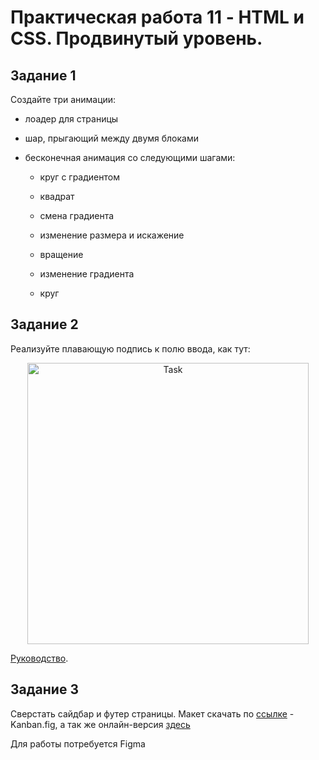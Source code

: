 # Практическая работа 11 - HTML и CSS. Продвинутый уровень.

## Задание 1

Создайте три анимации:

-   лоадер для страницы

-   шар, прыгающий между двумя блоками

-   бесконечная анимация со следующими шагами:

    -   круг с градиентом

    -   квадрат

    -   смена градиента

    -   изменение размера и искажение

    -   вращение

    -   изменение градиента

    -   круг

## Задание 2

Реализуйте плавающую подпись к полю ввода, как тут:

<p align="center">
    <img
        width='450'
        title='Task'
        src="http://dribbble.s3.amazonaws.com/users/6410/screenshots/1254439/form-animation-_gif_.gif"
    />
</p>

[Руководство](https://snook.ca/archives/html_and_css/floated-label-pattern-css).

## Задание 3
Сверстать сайдбар и футер страницы. Макет скачать по [ссылке](https://drive.google.com/drive/folders/1NS38C7K_qvMdKjj85KeeUXjfVk3yCiQB?usp=sharing) - Kanban.fig, а так же онлайн-версия [здесь](https://www.figma.com/file/NUMbMR5pCisMuGNIhxgQI4/Kanban?node-id=1%3A2) <br>

Для работы потребуется Figma
